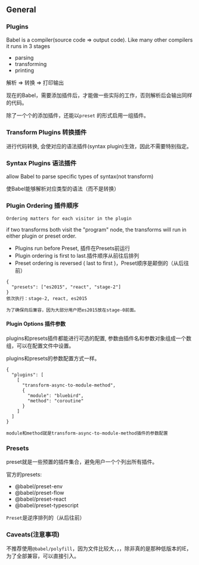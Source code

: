 ## General

### Plugins

Babel is a compiler(source code => output code). Like many other compilers it runs in 3 stages

* parsing
* transforming
* printing

解析 => 转换 => 打印输出



现在的Babel，需要添加插件后，才能做一些实际的工作，否则解析后会输出同样的代码。

除了一个个的添加插件，还能以`preset` 的形式启用一组插件。



### Transform Plugins 转换插件

进行代码转换, 会使对应的语法插件(syntax plugin)生效，因此不需要特别指定。



### Syntax Plugins 语法插件

allow Babel to parse specific types of syntax(not transform)

使Babel能够解析对应类型的语法（而不是转换）



### Plugin Ordering 插件顺序

```
Ordering matters for each visitor in the plugin
```

if two transforms both visit the "program" node, the transforms will run in either plugin or preset order.

* Plugins run before Preset, 插件在Presets前运行
* Plugin ordering is first to last.插件顺序从前往后排列
* Preset ordering is reversed ( last to first )，Preset顺序是颠倒的（从后往前）





```
{
  "presets": ["es2015", "react", "stage-2"]
}
依次执行：stage-2, react, es2015

为了确保向后兼容，因为大部分用户把es2015放在stage-0前面。
```



#### Plugin Options 插件参数

plugins和presets插件都能进行可选的配置, 参数由插件名和参数对象组成一个数组，可以在配置文件中设置。

plugins和presets的参数配置方式一样。

```
{
  "plugins": [
    [
      "transform-async-to-module-method",
      {
        "module": "bluebird",
        "method": "coroutine"
      }
    ]
  ]
}

module和method就是transform-async-to-module-method插件的参数配置
```





### Presets

preset就是一些预置的插件集合，避免用户一个个列出所有插件。



官方的presets:

* @babel/preset-env
* @babel/preset-flow
* @babel/preset-react
* @babel/preset-typescript

`Preset`是逆序排列的（从后往前）



### Caveats(注意事项)

不推荐使用`@babel/polyfill`，因为文件比较大，，，除非真的是那种低版本的IE，为了全部兼容，可以直接引入。